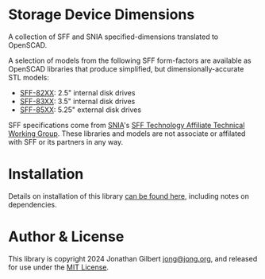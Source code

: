 # Storage Device Dimensions
A collection of SFF and SNIA specified-dimensions translated to OpenSCAD.

A selection of models from the following SFF form-factors are available as OpenSCAD libraries that produce simplified, but dimensionally-accurate STL models:
* [SFF-82XX](https://github.com/jon-gilbert/storage_device_dimensions/wiki/sff-82XX.md): 2.5" internal disk drives
* [SFF-83XX](https://github.com/jon-gilbert/storage_device_dimensions/wiki/sff-82XX.md): 3.5" internal disk drives
* [SFF-85XX](https://github.com/jon-gilbert/storage_device_dimensions/wiki/sff-82XX.md): 5.25" external disk drives

SFF specifications come from [SNIA](https://www.snia.org/)'s [SFF Technology Affiliate Technical Working Group](https://www.snia.org/sff). These libraries and models are not associate or affilated with SFF or its partners in any way. 


# Installation
Details on installation of this library [can be found here](https://github.com/jon-gilbert/storage_device_dimensions/wiki/Installation), including notes on dependencies.


# Author & License
This library is copyright 2024 Jonathan Gilbert <jong@jong.org>, and released for use under the [MIT License](LICENSE.md).


